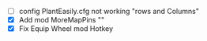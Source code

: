 - [ ] config PlantEasily.cfg not working "rows and Columns"
- [x] Add mod MoreMapPins ""
- [x] Fix Equip Wheel mod Hotkey